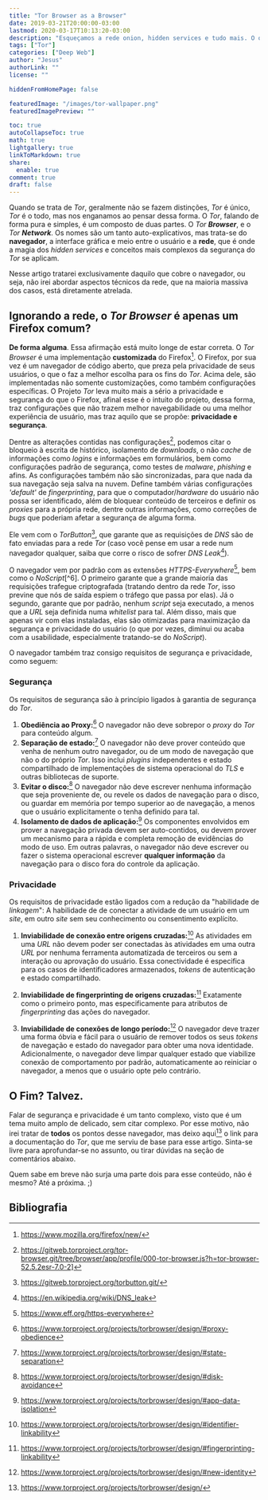 ```yaml
---
title: "Tor Browser as a Browser"
date: 2019-03-21T20:00:00-03:00
lastmod: 2020-03-17T10:13:20-03:00
description: "Esqueçamos a rede onion, hidden services e tudo mais. O que o Tor pode fazer, como um navegador comum?"
tags: ["Tor"]
categories: ["Deep Web"]
author: "Jesus"
authorLink: ""
license: ""

hiddenFromHomePage: false

featuredImage: "/images/tor-wallpaper.png"
featuredImagePreview: ""

toc: true
autoCollapseToc: true
math: true
lightgallery: true
linkToMarkdown: true
share:
  enable: true
comment: true
draft: false
---
```


Quando se trata de *Tor*, geralmente não se fazem distinções, *Tor* é único, *Tor* é o todo, mas nos enganamos ao pensar dessa forma.
O *Tor*, falando de forma pura e simples, é um composto de duas partes. O _Tor_ _**Browser**_, e o _Tor **Network**_. Os nomes são um tanto auto-explicativos, mas trata-se do **navegador**, a interface gráfica e meio entre o usuário e a **rede**, que é onde a magia dos *hidden services* e conceitos mais complexos da segurança do *Tor* se aplicam.

Nesse artigo tratarei exclusivamente daquilo que cobre o navegador, ou seja, não irei abordar aspectos técnicos da rede, que na maioria massiva dos casos, está diretamente atrelada.

## Ignorando a rede, o *Tor Browser* é apenas um Firefox comum?

**De forma alguma**. Essa afirmação está muito longe de estar correta.
O *Tor Browser* é uma implementação **customizada** do Firefox[^1]. O Firefox, por sua vez é um navegador de código aberto, que preza pela privacidade de seus usuários, o que o faz a melhor escolha para os fins do *Tor*.
Acima dele, são implementadas não somente customizações, como também configurações específicas. O Projeto *Tor* leva muito mais a sério a privacidade e segurança do que o Firefox, afinal esse é o intuito do projeto, dessa forma, traz configurações que não trazem melhor navegabilidade ou uma melhor experiência de usuário, mas traz aquilo que se propõe: **privacidade e segurança**.

Dentre as alterações contidas nas configurações[^2], podemos citar o bloqueio à escrita de histórico, isolamento de *downloads*, o não *cache* de informações como *logins* e informações em formulários, bem como configurações padrão de segurança, como testes de *malware*, *phishing* e afins. As configurações também não são sincronizadas, para que nada da sua navegação seja salva na nuvem. Define também várias configurações *'default'* de *fingerprinting*, para que o computador/*hardware* do usuário não possa ser identificado, além de bloquear conteúdo de terceiros e definir os *proxies* para a própria rede, dentre outras informações, como correções de *bugs* que poderiam afetar a segurança de alguma forma.

Ele vem com o *TorButton*[^3], que garante que as requisições de *DNS* são de fato enviadas para a rede *Tor* (caso você pense em usar a rede num navegador qualquer, saiba que corre o risco de sofrer *DNS Leak*[^4]).

O navegador vem por padrão com as extensões *HTTPS-Everywhere*[^5], bem como o *NoScript*[^6]. O primeiro garante que a grande maioria das requisições trafegue criptografada (tratando dentro da rede *Tor*, isso previne que nós de saída espiem o tráfego que passa por elas). Já o segundo, garante que por padrão, nenhum *script* seja executado, a menos que a *URL* seja definida numa *whitelist* para tal. Além disso, mais que apenas vir com elas instaladas, elas são otimizadas para maximização da segurança e privacidade do usuário (o que por vezes, diminui ou acaba com a usabilidade, especialmente tratando-se do *NoScript*).

O navegador também traz consigo requisitos de segurança e privacidade, como seguem:

### Segurança

Os requisitos de segurança são à princípio ligados à garantia de segurança do *Tor*.

1. **Obediência ao Proxy:**[^7] O navegador não deve sobrepor o *proxy* do *Tor* para conteúdo algum.
2. **Separação de estado:**[^8] O navegador não deve prover conteúdo que venha de nenhum outro navegador, ou de um modo de navegação que não o do próprio *Tor*. Isso inclui *plugins* independentes e estado compartilhado de implementações de sistema operacional do *TLS* e outras bibliotecas de suporte.
3. **Evitar o disco:**[^9] O navegador não deve escrever nenhuma informação que seja proveniente de, ou revele os dados de navegação para o disco, ou guardar em memória por tempo superior ao de navegação, a menos que o usuário explicitamente o tenha definido para tal.
4. **Isolamento de dados de aplicação:**[^10] Os componentes envolvidos em prover a navegação privada devem ser auto-contidos, ou devem prover um mecanismo para a rápida e completa remoção de evidências do modo de uso. Em outras palavras, o navegador não deve escrever ou fazer o sistema operacional escrever **qualquer informação** da navegação para o disco fora do controle da aplicação.

### Privacidade

Os requisitos de privacidade estão ligados com a redução da "habilidade de *linkagem*": A habilidade de de conectar a atividade de um usuário em um *site*, em outro *site* sem seu conhecimento ou consentimento explícito.

1. **Inviabilidade de conexão entre origens cruzadas:**[^11] As atividades em uma *URL* não devem poder ser conectadas às atividades em uma outra *URL* por nenhuma ferramenta automatizada de terceiros ou sem a interação ou aprovação do usuário. Essa conectividade é especifica para os casos de identificadores armazenados, *tokens* de autenticação e estado compartilhado.

2. **Inviabilidade de fingerprinting de origens cruzadas:**[^12] Exatamente como o primeiro ponto, mas especificamente para atributos de *fingerprinting* das ações do navegador.

3. **Inviabilidade de conexões de longo período:**[^13] O navegador deve trazer uma forma óbvia e fácil para o usuário de remover todos os seus *tokens* de navegação e estado do navegador para obter uma nova identidade. Adicionalmente, o navegador deve limpar qualquer estado que viabilize conexão de comportamento por padrão, automaticamente ao reiniciar o navegador, a menos que o usuário opte pelo contrário.

## O Fim? Talvez.

Falar de segurança e privacidade é um tanto complexo, visto que é um tema muito amplo de delicado, sem citar complexo. Por esse motivo, não irei tratar de **todos** os pontos desse navegador, mas deixo aqui[^14] o link para a documentação do *Tor*, que me serviu de base para esse artigo. Sinta-se livre para aprofundar-se no assunto, ou tirar dúvidas na seção de comentários abaixo.

Quem sabe em breve não surja uma parte dois para esse conteúdo, não é mesmo?
Até a próxima. ;)


## Bibliografia

[^1]:https://www.mozilla.org/firefox/new/
[^2]:https://gitweb.torproject.org/tor-browser.git/tree/browser/app/profile/000-tor-browser.js?h=tor-browser-52.5.2esr-7.0-2]
[^3]:https://gitweb.torproject.org/torbutton.git/
[^4]:https://en.wikipedia.org/wiki/DNS_leak
[^5]:https://www.eff.org/https-everywhere
[^7]:https://www.torproject.org/projects/torbrowser/design/#proxy-obedience
[^8]:https://www.torproject.org/projects/torbrowser/design/#state-separation
[^9]:https://www.torproject.org/projects/torbrowser/design/#disk-avoidance
[^10]:https://www.torproject.org/projects/torbrowser/design/#app-data-isolation
[^11]:https://www.torproject.org/projects/torbrowser/design/#identifier-linkability
[^12]:https://www.torproject.org/projects/torbrowser/design/#fingerprinting-linkability
[^13]:https://www.torproject.org/projects/torbrowser/design/#new-identity
[^14]:https://www.torproject.org/projects/torbrowser/design/
